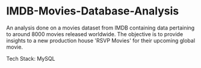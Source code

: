 # IMDB-Movies-Database-Analysis
An analysis done on a movies dataset from IMDB containing data pertaining to around 8000 movies released worldwide. The objective is to provide insights to a new production house 'RSVP Movies' for their upcoming global movie.

Tech Stack: MySQL
